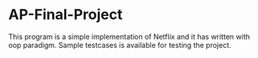 # AP-Final-Project
This program is a simple implementation of Netflix and it has written with oop paradigm.
Sample testcases is available for testing the project.

